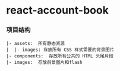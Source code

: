 # react-account-book

### 项目结构

    |- assets:  所有静态资源
    |  |- images: 存放所有 CSS 样式需要的背景图片
    |- components:  存放所有公共的 HTML 头尾片段
    |- images:  存放前景图片和flash
